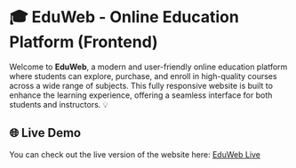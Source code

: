 # 🎓 EduWeb - Online Education Platform (Frontend)

Welcome to **EduWeb**, a modern and user-friendly online education platform where students can explore, purchase, and enroll in high-quality courses across a wide range of subjects. This fully responsive website is built to enhance the learning experience, offering a seamless interface for both students and instructors. 💡

## 🌐 Live Demo

You can check out the live version of the website here: [EduWeb Live](https://eduweb-suman.netlify.app)
